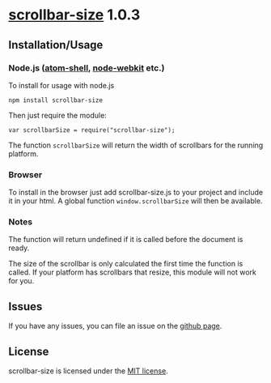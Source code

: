 # [scrollbar-size](https://github.com/olympicsoftware/scrollbar-size) 1.0.3

## <a name="installation-usage"></a>Installation/Usage

### Node.js ([atom-shell](https://github.com/atom/atom-shell), [node-webkit](https://github.com/rogerwang/node-webkit) etc.)

To install for usage with node.js

    npm install scrollbar-size

Then just require the module:

    var scrollbarSize = require("scrollbar-size");

The function `scrollbarSize` will return the width of scrollbars for the running
platform.

### Browser

To install in the browser just add scrollbar-size.js to your project and include
it in your html. A global function `window.scrollbarSize` will then be
available.

### Notes

The function will return undefined if it is called before the document is ready.

The size of the scrollbar is only calculated the first time the function is
called. If your platform has scrollbars that resize, this module will not work
for you.

## <a name="issues"></a>Issues

If you have any issues, you can file an issue on the
[github page](https://github.com/olympicsoftware/scrollbar-size/issues).

## <a name="license"></a>License

scrollbar-size is licensed under the [MIT license](LICENSE).
